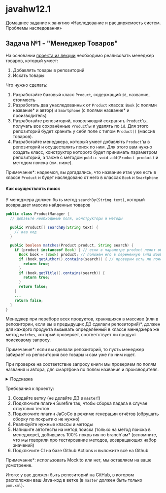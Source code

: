 # javahw12.1
Домашнее задание к занятию «Наследование и расширяемость систем. Проблемы наследования»
## Задача №1 - "Менеджер Товаров"

На основании [проекта из лекции](https://github.com/netology-code/javaqa-code/tree/master/3.5_inheritance/products) необходимо реализовать менеджер товаров, который умеет:

1. Добавлять товары в репозиторий
1. Искать товары

Что нужно сделать:
1. Разработайте базовый класс `Product`, содержащий `id`, название, стоимость
1. Разработать два унаследованных от `Product` класса: `Book` (с полями название* и автор) и `Smartphone` (с полями название* и производитель)
1. Разработайте репозиторий, позволяющий сохранять `Product`'ы, получать все сохранённые `Product`'ы и удалять по `id`. Для этого репозиторий будет хранить у себя поле с типом `Product[]` (массив товаров).
1. Разработайте менеджера, который умеет добавлять `Product`'ы в репозиторий и осуществлять поиск по ним. Для этого вам нужно создать класс, конструктор которого будет принимать параметром репозиторий, а также с методом `publiс void add(Product product)` и методом поиска (см. ниже).

Примечание*: надеемся, вы догадались, что название итак уже есть в классе `Product` и будет наследовано от него в классах `Book` и `Smartphone`

#### Как осуществлять поиск

У менеджера должен быть метод `searchBy(String text)`, который возвращает массив найденных товаров 

```java
public class ProductManager {
  // добавьте необходимые поля, конструкторы и методы

  public Product[] searchBy(String text) {
    // ваш код
  }

  public boolean matches(Product product, String search) {
    if (product instanceof Book) { // если в параметре product лежит объект класса Book
      Book book = (Book) product; // положем его в переменную типа Book чтобы пользоваться методами класса Book
      if (book.getAuthor().contains(search)) { // проверим есть ли поисковое слово в данных об авторе
        return true;
      }
      if (book.getTitle().contains(search)) {
        return true;
      }
      return false;
    }
    ...
    return false;
  }
}
```

Менеджер при переборе всех продуктов, хранящихся в массиве (или в репозитории, если вы в предыдущих ДЗ сделали репозиторий)*, должен для каждого продукта вызывать определённый в классе менеджера же метод `matches`, который проверяет, соответствует ли продукт поисковому запросу.

Примечание*: если вы сделали репозиторий, то пусть менеджер забирает из репозитория все товары и сам уже по ним ищет.

При проверке на соответствие запросу книги мы проверяем по полям названия и автора, для смартфона по полям названия и производителя.

<details>
  <summary>Подсказка</summary>
  
```java
public class ProductManager {
  // добавьте необходимые поля, конструкторы и методы

  public Product[] searcyBy(String text) {
    Product[] result = new Product[0];
    for (Product product: repository.findAll()) {
      if (matches(product, text)) {
        Product[] tmp = new Product[result.length + 1];
        // используйте System.arraycopy, чтобы скопировать всё из result в tmp
        tmp[tmp.length - 1] = product;
        result = tmp;
      }
    }
    return result;
  }

  public boolean matches(Product product, String search) {
    // ваш код
  }
}
```
</details>

Требования к проекту:
1. Создайте ветку (не делайте ДЗ в `master`!)
1. Подключите плагин Surefire так, чтобы сборка падала в случае отсутсвия тестов
1. Подключите плагин JaCoCo в режиме генерации отчётов (обрушать сборку по покрытию не нужно)
1. Реализуйте нужные классы и методы
1. Напишите автотесты на метод поиска (только на метод поиска в менеджере), добившись 100% покрытия по branch'ам* (вспомните, что мы говорили про тестирование методов, возвращающих набор значений)
1. Подключите CI на базе Github Actions и выложите всё на Github

Примечание*: использовать Mockito или нет, мы оставляем на ваше усмотрение.

Итого: у вас должен быть репозиторий на GitHub, в котором расположен ваш Java-код в ветке (в `master` должен быть только `pom.xml`).
